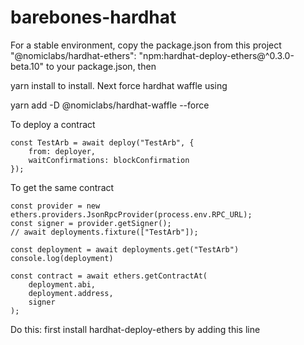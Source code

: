 # barebones-hardhat

For a stable environment, copy the package.json from this project
 "@nomiclabs/hardhat-ethers": "npm:hardhat-deploy-ethers@^0.3.0-beta.10"
to your package.json, then

yarn install
to install. Next force hardhat waffle using

yarn add -D @nomiclabs/hardhat-waffle --force

To deploy a contract
```
const TestArb = await deploy("TestArb", {
    from: deployer,
    waitConfirmations: blockConfirmation
});
```

To get the same contract
```
const provider = new ethers.providers.JsonRpcProvider(process.env.RPC_URL);
const signer = provider.getSigner();
// await deployments.fixture(["TestArb"]);

const deployment = await deployments.get("TestArb")
console.log(deployment)

const contract = await ethers.getContractAt(
    deployment.abi,
    deployment.address,
    signer
);
```

Do this: first install hardhat-deploy-ethers by adding this line


